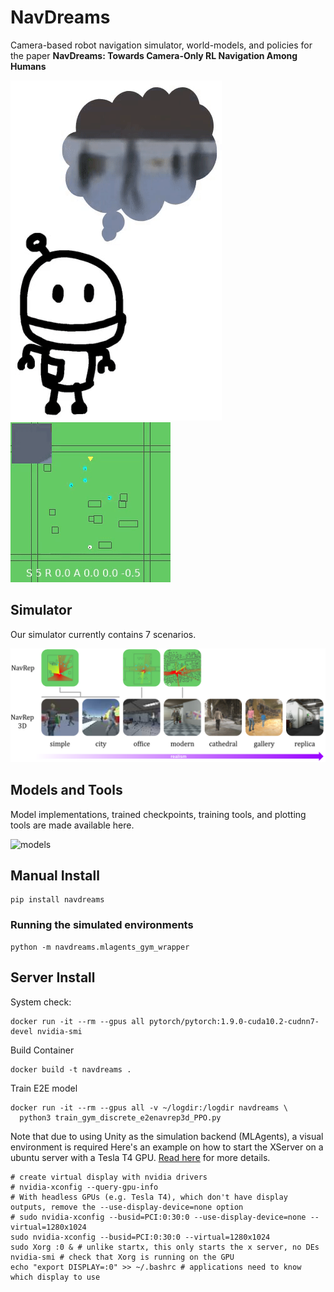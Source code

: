 # NavDreams

Camera-based robot navigation simulator, world-models, and policies for the paper
**NavDreams: Towards Camera-Only RL Navigation Among Humans**

![dream](media/dreaming.gif)
![title](media/title.gif)

## Simulator

Our simulator currently contains 7 scenarios.

![scenarios](media/scenarios.png)

<!-- To find out how to modify the simulator for your own needs, follow [this link](https://www.github.com/danieldugas/WaveEnv) -->

## Models and Tools

Model implementations, trained checkpoints, training tools, and plotting tools are made available here.

![models](media/models.gif)

## Manual Install

```
pip install navdreams
```

### Running the simulated environments

```
python -m navdreams.mlagents_gym_wrapper
```

## Server Install

System check:

```
docker run -it --rm --gpus all pytorch/pytorch:1.9.0-cuda10.2-cudnn7-devel nvidia-smi
```

Build Container
```
docker build -t navdreams .
```

Train E2E model
```
docker run -it --rm --gpus all -v ~/logdir:/logdir navdreams \
  python3 train_gym_discrete_e2enavrep3d_PPO.py
```

Note that due to using Unity as the simulation backend (MLAgents), a visual environment is required
Here's an example on how to start the XServer on a ubuntu server with a Tesla T4 GPU.
[Read here](https://dugas.ch/lord_of_the_files/run_your_unity_ml_executable_in_the_cloud.html) for more details.

```
# create virtual display with nvidia drivers
# nvidia-xconfig --query-gpu-info
# With headless GPUs (e.g. Tesla T4), which don't have display outputs, remove the --use-display-device=none option
# sudo nvidia-xconfig --busid=PCI:0:30:0 --use-display-device=none --virtual=1280x1024
sudo nvidia-xconfig --busid=PCI:0:30:0 --virtual=1280x1024
sudo Xorg :0 & # unlike startx, this only starts the x server, no DEs
nvidia-smi # check that Xorg is running on the GPU
echo "export DISPLAY=:0" >> ~/.bashrc # applications need to know which display to use
```
